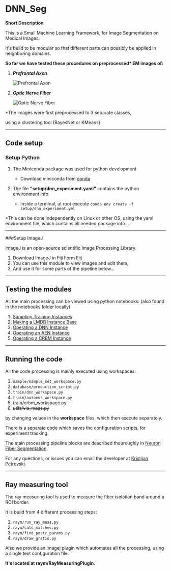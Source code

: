 
# DNN_Seg

__Short Description__

This is a Small Machine Learning Framework, for Image Segmentation on Medical Images.

It's build to be modular so that different parts can possibly be applied in neighboring domains.

__So far we have tested these procedures on preprocessed* EM images of:__



1. **_Prefrontal Axon_**


    ![Prefrontal Axon](https://i.imgur.com/VACsO3V.png "Prefrontal Neuron Fiber")

2. **_Optic Nerve Fiber_**


    ![Optic Nerve Fiber](https://i.imgur.com/4RxEa2p.png "Optic Nerve Fiber")




*The images were first preprocessed to 3 separate classes,

 using a clustering tool (BayesNet or KMeans)
______

## Code setup


### Setup Python


1. The Miniconda package was used for python development

    + Download miniconda from [conda](https://conda.io/miniconda.html)
   
2. The file **"setup/dnn_experiment.yaml"** contains the python environment info
    + Inside a terminal, at root execute `conda env create -f setup/dnn_experiment.yml`





*This can be done independently on Linux or other OS, using the yaml environment file, which contains all needed package info...

-------


###Setup ImageJ

ImageJ is an open-source scientific Image Processing Library.


1. Download ImageJ in Fiji Form [Fiji](https://fiji.sc/)
2. You can use this module to view images and edit them,
3. And use it for some parts of the pipeline below...


------

## Testing the modules

All the main processing can be viewed using python notebooks:
(also found in the notebooks folder locally)

1. [Sampling Training Instances](https://colab.research.google.com/drive/1P41TTk9QhhklUvlNJlP_uK99XeRz79Yn)
2. [Making a LMDB Instance Base]()
2. [Operating a DNN Instance](https://colab.research.google.com/drive/1ukglFO11jWlIBO7FsnGUSDGwPtNJc7cA)
3. [Operating an AEN Instance]()
3. [Operating a CRBM Instance]()


------

## Running the code

All the code processing is mainly executed using workspaces:

1. `sample/sample_set_workspace.py`
2. `database/production_script.py`
3. `train/dnn_workspace.py`
4. `train/autoenc_workspace.py`
5.  ~~train/crbm_workspace.py~~
6. ~~utils/vis_maps.py~~

by changing values in the **workspace** files, which then execute separately.

There is a separate code which saves the configuration scripts, for experiment tracking.

The main processing pipeline blocks are described thouroughly in [Neuron Fiber Segmentation](https://docs.google.com/spreadsheets/d/1c5AoThN5RqBoowZb_t5Ak4pKHGL7dD8l-m8MUjJMVp0/edit?usp=sharing).


For any questions, or issues you can email the developer at [Kristijan Petrovski](mailto:petrovski.kristijan@manu.edu.mk).


------


## Ray measuring tool

The ray measuring tool is used to measure the fiber isolation band around a ROI border.


It is build from 4 different processing steps:

1. `raym/run_ray_meas.py`
2. `raym/calc_matches.py`
3.  `raym/find_postc_params.py`
4. `raym/draw_gratio.py`

Also we provide an imagej plugin which automates all the processing, using a single text configuration file.


   **It's located at raym/RayMeasuringPlugin.**

